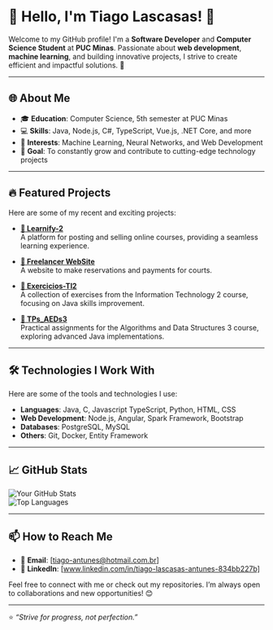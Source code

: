 # 🌟 Hello, I'm Tiago Lascasas! 🌟  

Welcome to my GitHub profile! I'm a **Software Developer** and **Computer Science Student** at **PUC Minas**. Passionate about **web development**, **machine learning**, and building innovative projects, I strive to create efficient and impactful solutions. 🚀  

---

## 🌐 About Me  

- 🎓 **Education**: Computer Science, 5th semester at PUC Minas  
- 💻 **Skills**: Java, Node.js, C#, TypeScript, Vue.js, .NET Core, and more  
- 🤖 **Interests**: Machine Learning, Neural Networks, and Web Development  
- 🎯 **Goal**: To constantly grow and contribute to cutting-edge technology projects  

---

## 🔥 Featured Projects  

Here are some of my recent and exciting projects:  

- **[📘 Learnify-2](https://github.com/Lasca101/Learnify-2)**  
  A platform for posting and selling online courses, providing a seamless learning experience.

- **[📘 Freelancer WebSite](https://sunsetarenalavras.com)**  
  A website to make reservations and payments for courts.  

- **[📘 Exercicios-TI2](https://github.com/Lasca101/Exercicios-TI2)**  
  A collection of exercises from the Information Technology 2 course, focusing on Java skills improvement.  

- **[📘 TPs_AEDs3](https://github.com/Lasca101/TPs_AEDs3)**  
  Practical assignments for the Algorithms and Data Structures 3 course, exploring advanced Java implementations.  

---

## 🛠️ Technologies I Work With  

Here are some of the tools and technologies I use:  

- **Languages**: Java, C, Javascript TypeScript, Python, HTML, CSS
- **Web Development**: Node.js, Angular, Spark Framework, Bootstrap
- **Databases**: PostgreSQL, MySQL  
- **Others**: Git, Docker, Entity Framework  

---

## 📈 GitHub Stats  

![Your GitHub Stats](https://github-readme-stats.vercel.app/api?username=Lasca101&show_icons=true&theme=radical)  
![Top Languages](https://github-readme-stats.vercel.app/api/top-langs/?username=Lasca101&layout=compact&theme=radical)  

---

## 📫 How to Reach Me  

- 📧 **Email**: [tiago-antunes@hotmail.com.br]  
- 💼 **LinkedIn**: [www.linkedin.com/in/tiago-lascasas-antunes-834bb227b]  

Feel free to connect with me or check out my repositories. I’m always open to collaborations and new opportunities! 😊  

---

⭐️ _“Strive for progress, not perfection.”_  
